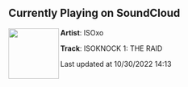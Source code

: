 ## Currently Playing on SoundCloud

[<img align="left" width="100" src="https://i1.sndcdn.com/artworks-000646200619-hjw7bq-t500x500.jpg">](https://soundcloud.com/isoxo/isoknock-1)

**Artist**: ISOxo 

**Track**: ISOKNOCK 1: THE RAID

Last updated at 10/30/2022 14:13
